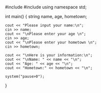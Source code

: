 #include <iostream>
#include <string>
using namespace std;

int main()
{
    string name, age, hometown;

    cout << "Please input your name:\n";
    cin >> name;
    cout << "\nPlease enter your age \n";
    cin >> age;
    cout << "\nPlease enter your hometown \n";
    cin >> hometown;

    cout << "\nHere is your information:\n";
    cout << "\nName: " << name << "\n";
    cout << "Age: " << age << "\n";
    cout << "Hometown:" << hometown << "\n";

    system("pause>0");
}
